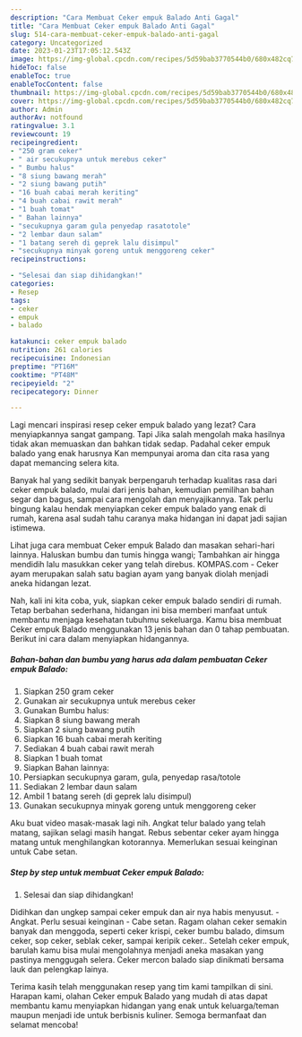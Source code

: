 ```yaml
---
description: "Cara Membuat Ceker empuk Balado Anti Gagal"
title: "Cara Membuat Ceker empuk Balado Anti Gagal"
slug: 514-cara-membuat-ceker-empuk-balado-anti-gagal
category: Uncategorized
date: 2023-01-23T17:05:12.543Z
image: https://img-global.cpcdn.com/recipes/5d59bab3770544b0/680x482cq70/ceker-empuk-balado-foto-resep-utama.jpg
hideToc: false
enableToc: true
enableTocContent: false
thumbnail: https://img-global.cpcdn.com/recipes/5d59bab3770544b0/680x482cq70/ceker-empuk-balado-foto-resep-utama.jpg
cover: https://img-global.cpcdn.com/recipes/5d59bab3770544b0/680x482cq70/ceker-empuk-balado-foto-resep-utama.jpg
author: Admin
authorAv: notfound
ratingvalue: 3.1
reviewcount: 19
recipeingredient:
- "250 gram ceker"
- " air secukupnya untuk merebus ceker"
- " Bumbu halus"
- "8 siung bawang merah"
- "2 siung bawang putih"
- "16 buah cabai merah keriting"
- "4 buah cabai rawit merah"
- "1 buah tomat"
- " Bahan lainnya"
- "secukupnya garam gula penyedap rasatotole"
- "2 lembar daun salam"
- "1 batang sereh di geprek lalu disimpul"
- "secukupnya minyak goreng untuk menggoreng ceker"
recipeinstructions:

- "Selesai dan siap dihidangkan!"
categories:
- Resep
tags:
- ceker
- empuk
- balado

katakunci: ceker empuk balado 
nutrition: 261 calories
recipecuisine: Indonesian
preptime: "PT16M"
cooktime: "PT48M"
recipeyield: "2"
recipecategory: Dinner

---
```



Lagi mencari inspirasi resep ceker empuk balado yang lezat? Cara menyiapkannya sangat gampang. Tapi Jika salah mengolah maka hasilnya tidak akan memuaskan dan bahkan tidak sedap. Padahal ceker empuk balado yang enak harusnya Kan mempunyai aroma dan cita rasa yang dapat memancing selera kita.


Banyak hal yang sedikit banyak berpengaruh terhadap kualitas rasa dari ceker empuk balado, mulai dari jenis bahan, kemudian pemilihan bahan segar dan bagus, sampai cara mengolah dan menyajikannya. Tak perlu bingung kalau hendak menyiapkan ceker empuk balado yang enak di rumah, karena asal sudah tahu caranya maka hidangan ini dapat jadi sajian istimewa.

Lihat juga cara membuat Ceker empuk Balado dan masakan sehari-hari lainnya. Haluskan bumbu dan tumis hingga wangi; Tambahkan air hingga mendidih lalu masukkan ceker yang telah direbus. KOMPAS.com - Ceker ayam merupakan salah satu bagian ayam yang banyak diolah menjadi aneka hidangan lezat.


Nah, kali ini kita coba, yuk, siapkan ceker empuk balado sendiri di rumah. Tetap berbahan sederhana, hidangan ini bisa memberi manfaat untuk membantu menjaga kesehatan tubuhmu sekeluarga. Kamu bisa membuat Ceker empuk Balado menggunakan 13 jenis bahan dan 0 tahap pembuatan. Berikut ini cara dalam menyiapkan hidangannya.

<!--inarticleads1-->

##### Bahan-bahan dan bumbu yang harus ada dalam pembuatan Ceker empuk Balado:

1. Siapkan 250 gram ceker
1. Gunakan  air secukupnya untuk merebus ceker
1. Gunakan  Bumbu halus:
1. Siapkan 8 siung bawang merah
1. Siapkan 2 siung bawang putih
1. Siapkan 16 buah cabai merah keriting
1. Sediakan 4 buah cabai rawit merah
1. Siapkan 1 buah tomat
1. Siapkan  Bahan lainnya:
1. Persiapkan secukupnya garam, gula, penyedap rasa/totole
1. Sediakan 2 lembar daun salam
1. Ambil 1 batang sereh (di geprek lalu disimpul)
1. Gunakan secukupnya minyak goreng untuk menggoreng ceker


Aku buat video masak-masak lagi nih. Angkat telur balado yang telah matang, sajikan selagi masih hangat. Rebus sebentar ceker ayam hingga matang untuk menghilangkan kotorannya. Memerlukan sesuai keinginan untuk Cabe setan. 

<!--inarticleads2-->

##### Step by step untuk membuat Ceker empuk Balado:


1. Selesai dan siap dihidangkan!

Didihkan dan ungkep sampai ceker empuk dan air nya habis menyusut. - Angkat. Perlu sesuai keinginan - Cabe setan. Ragam olahan ceker semakin banyak dan menggoda, seperti ceker krispi, ceker bumbu balado, dimsum ceker, sop ceker, seblak ceker, sampai keripik ceker.. Setelah ceker empuk, barulah kamu bisa mulai mengolahnya menjadi aneka masakan yang pastinya menggugah selera. Ceker mercon balado siap dinikmati bersama lauk dan pelengkap lainya. 

Terima kasih telah menggunakan resep yang tim kami tampilkan di sini. Harapan kami, olahan Ceker empuk Balado yang mudah di atas dapat membantu kamu menyiapkan hidangan yang enak untuk keluarga/teman maupun menjadi ide untuk berbisnis kuliner. Semoga bermanfaat dan selamat mencoba!
